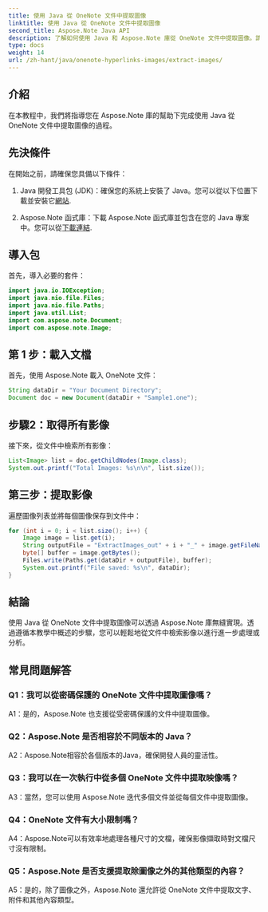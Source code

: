 ```yaml
---
title: 使用 Java 從 OneNote 文件中提取圖像
linktitle: 使用 Java 從 OneNote 文件中提取圖像
second_title: Aspose.Note Java API
description: 了解如何使用 Java 和 Aspose.Note 庫從 OneNote 文件中提取圖像。請按照我們的逐步指南進行無縫影像擷取。
type: docs
weight: 14
url: /zh-hant/java/onenote-hyperlinks-images/extract-images/
---
```

## 介紹

在本教程中，我們將指導您在 Aspose.Note 庫的幫助下完成使用 Java 從 OneNote 文件中提取圖像的過程。

## 先決條件

在開始之前，請確保您具備以下條件：

1.  Java 開發工具包 (JDK)：確保您的系統上安裝了 Java。您可以從以下位置下載並安裝它[網站](https://www.oracle.com/java/technologies/javase-jdk15-downloads.html).

2. Aspose.Note 函式庫：下載 Aspose.Note 函式庫並包含在您的 Java 專案中。您可以從[下載連結](https://releases.aspose.com/note/java/).

## 導入包

首先，導入必要的套件：

```java
import java.io.IOException;
import java.nio.file.Files;
import java.nio.file.Paths;
import java.util.List;
import com.aspose.note.Document;
import com.aspose.note.Image;
```

## 第 1 步：載入文檔

首先，使用 Aspose.Note 載入 OneNote 文件：

```java
String dataDir = "Your Document Directory";
Document doc = new Document(dataDir + "Sample1.one");
```

## 步驟2：取得所有影像

接下來，從文件中檢索所有影像：

```java
List<Image> list = doc.getChildNodes(Image.class);
System.out.printf("Total Images: %s\n\n", list.size());
```

## 第三步：提取影像

遍歷圖像列表並將每個圖像保存到文件中：

```java
for (int i = 0; i < list.size(); i++) {
    Image image = list.get(i);
    String outputFile = "ExtractImages_out" + i + "_" + image.getFileName();
    byte[] buffer = image.getBytes();
    Files.write(Paths.get(dataDir + outputFile), buffer);
    System.out.printf("File saved: %s\n", dataDir);
}
```

## 結論

使用 Java 從 OneNote 文件中提取圖像可以透過 Aspose.Note 庫無縫實現。透過遵循本教學中概述的步驟，您可以輕鬆地從文件中檢索影像以進行進一步處理或分析。

## 常見問題解答

### Q1：我可以從密碼保護的 OneNote 文件中提取圖像嗎？

A1：是的，Aspose.Note 也支援從受密碼保護的文件中提取圖像。

### Q2：Aspose.Note 是否相容於不同版本的 Java？

A2：Aspose.Note相容於各個版本的Java，確保開發人員的靈活性。

### Q3：我可以在一次執行中從多個 OneNote 文件中提取映像嗎？

A3：當然，您可以使用 Aspose.Note 迭代多個文件並從每個文件中提取圖像。

### Q4：OneNote 文件有大小限制嗎？

A4：Aspose.Note可以有效率地處理各種尺寸的文檔，確保影像擷取時對文檔尺寸沒有限制。

### Q5：Aspose.Note 是否支援提取除圖像之外的其他類型的內容？

A5：是的，除了圖像之外，Aspose.Note 還允許從 OneNote 文件中提取文字、附件和其他內容類型。